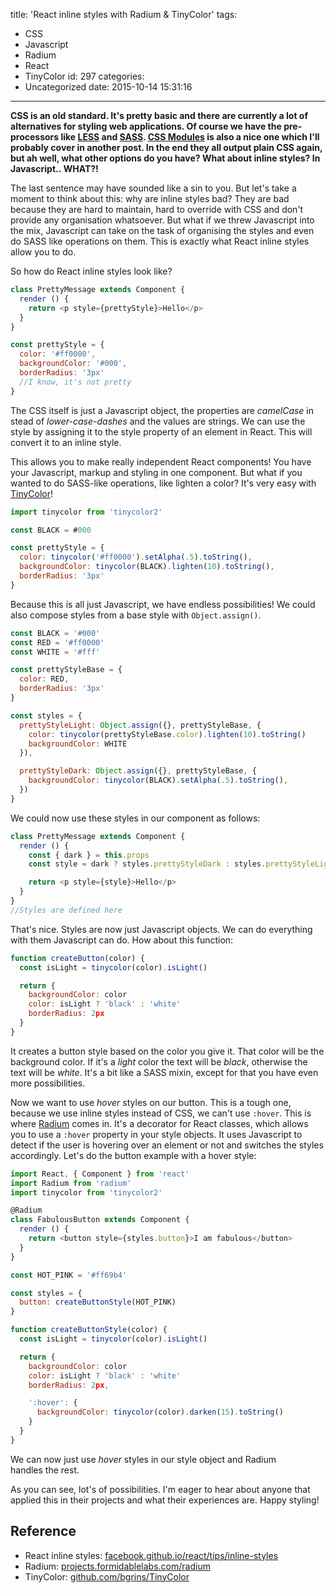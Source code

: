 title: 'React inline styles with Radium & TinyColor'
tags:
  - CSS
  - Javascript
  - Radium
  - React
  - TinyColor
id: 297
categories:
  - Uncategorized
date: 2015-10-14 15:31:16
---

**CSS is an old standard. It's pretty basic and there are currently a lot of alternatives for styling web applications. Of course we have the pre-processors like [LESS](http://lesscss.org/) and [SASS](http://sass-lang.com/). [CSS Modules](https://github.com/css-modules/css-modules) is also a nice one which I'll probably cover in another post. In the end they all output plain CSS again, but ah well, what other options do you have? What about inline styles? In Javascript.. WHAT?!**

<!-- more -->

The last sentence may have sounded like a sin to you. But let's take a moment to think about this: why are inline styles bad? They are bad because they are hard to maintain, hard to override with CSS and don't provide any organisation whatsoever. But what if we threw Javascript into the mix, Javascript can take on the task of organising the styles and even do SASS like operations on them. This is exactly what React inline styles allow you to do.

So how do React inline styles look like?

```javascript
class PrettyMessage extends Component {
  render () {
    return <p style={prettyStyle}>Hello</p>
  }
}

const prettyStyle = {
  color: '#ff0000',
  backgroundColor: '#000',
  borderRadius: '3px'
  //I know, it's not pretty
}
```

The CSS itself is just a Javascript object, the properties are _camelCase_ in stead of _lower-case-dashes_ and the values are strings. We can use the style by assigning it to the style property of an element in React. This will convert it to an inline style.

This allows you to make really independent React components! You have your Javascript, markup and styling in one component. But what if you wanted to do SASS-like operations, like lighten a color? It's very easy with [TinyColor](https://github.com/bgrins/TinyColor)!

```javascript
import tinycolor from 'tinycolor2'

const BLACK = #000

const prettyStyle = {
  color: tinycolor('#ff0000').setAlpha(.5).toString(),
  backgroundColor: tinycolor(BLACK).lighten(10).toString(),
  borderRadius: '3px'
}
```

Because this is all just Javascript, we have endless possibilities! We could also compose styles from a base style with `Object.assign()`.

```javascript
const BLACK = '#000'
const RED = '#ff0000'
const WHITE = '#fff'

const prettyStyleBase = {
  color: RED,
  borderRadius: '3px'
}

const styles = {
  prettyStyleLight: Object.assign({}, prettyStyleBase, {
    color: tinycolor(prettyStyleBase.color).lighten(10).toString()
    backgroundColor: WHITE
  }),

  prettyStyleDark: Object.assign({}, prettyStyleBase, {
    backgroundColor: tinycolor(BLACK).setAlpha(.5).toString(),
  })
}
```

We could now use these styles in our component as follows:

```javascript
class PrettyMessage extends Component {
  render () {
    const { dark } = this.props
    const style = dark ? styles.prettyStyleDark : styles.prettyStyleLight

    return <p style={style}>Hello</p>
  }
}
//Styles are defined here
```

That's nice. Styles are now just Javascript objects. We can do everything with them Javascript can do. How about this function:

```javascript
function createButton(color) {
  const isLight = tinycolor(color).isLight()

  return {
    backgroundColor: color
    color: isLight ? 'black' : 'white'
    borderRadius: 2px
  }
}
```

It creates a button style based on the color you give it. That color will be the background color. If it's a _light_ color the text will be _black_, otherwise the text will be _white_. It's a bit like a SASS mixin, except for that you have even more possibilities.

Now we want to use _hover_ styles on our button. This is a tough one, because we use inline styles instead of CSS, we can't use `:hover`. This is where [Radium](http://projects.formidablelabs.com/radium/) comes in. It's a decorator for React classes, which allows you to use a `:hover` property in your style objects. It uses Javascript to detect if the user is hovering over an element or not and switches the styles accordingly. Let's do the button example with a hover style:

```javascript
import React, { Component } from 'react'
import Radium from 'radium'
import tinycolor from 'tinycolor2'

@Radium
class FabulousButton extends Component {
  render () {
    return <button style={styles.button}>I am fabulous</button>
  }
}

const HOT_PINK = '#ff69b4'

const styles = {
  button: createButtonStyle(HOT_PINK)
}

function createButtonStyle(color) {
  const isLight = tinycolor(color).isLight()

  return {
    backgroundColor: color
    color: isLight ? 'black' : 'white'
    borderRadius: 2px,

    ':hover': {
      backgroundColor: tinycolor(color).darken(15).toString()
    }
  }
}
```

We can now just use _hover_ styles in our style object and Radium handles the rest.

As you can see, lot's of possibilities. I'm eager to hear about anyone that applied this in their projects and what their experiences are. Happy styling!

## Reference

*   React inline styles: [facebook.github.io/react/tips/inline-styles](https://facebook.github.io/react/tips/inline-styles.html)
*   Radium: [projects.formidablelabs.com/radium](http://projects.formidablelabs.com/radium/)
*   TinyColor: [github.com/bgrins/TinyColor](https://github.com/bgrins/TinyColor)
